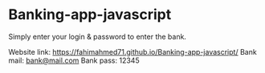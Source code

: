 # Banking-app-javascript
Simply enter your login &amp; password to enter the bank.

Website link: https://fahimahmed71.github.io/Banking-app-javascript/
Bank mail: bank@mail.com
Bank pass: 12345
